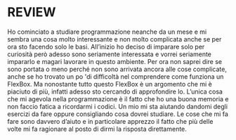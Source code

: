 # REVIEW

Ho cominciato a studiare programmazione neanche da un mese e  mi sembra una cosa molto interessante e non molto complicata anche se per ora sto facendo solo le basi. All’inizio ho deciso di imparare solo per curiosità però adesso sono seriamente interessata e vorrei seriamente impararlo e magari lavorare in questo ambiente. Per ora non saprei dire se sono portata o meno perché non sono arrivata ancora alle cose complicate, anche se ho trovato un po 'di difficoltà nel comprendere come funziona un FlexBox. Ma nonostante tutto questo FlexBox è un argomento che mi è piaciuto di più, infatti adesso sto cercando di approfondire
lo.  L’unica cosa che mi agevola nella programmazione è il fatto che ho una buona memoria e non faccio fatica a ricordarmi i codici.
Un mio mi sta aiutando dandomi degli esercizi da fare oppure consigliando cosa dovrei studiare. Le cose che mi fa fare sono davvero d’aiuto e in particolare apprezzo il fatto che più delle volte mi fa ragionare al posto di dirmi la risposta direttamente.